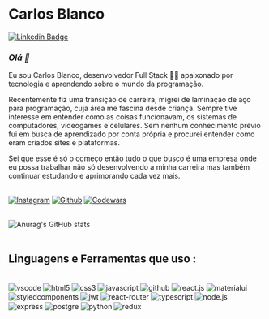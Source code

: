 # Carlos Blanco 
[![Linkedin Badge](https://img.shields.io/badge/-Carlos_Blanco-blue?style=flat-square&logo=Linkedin&logoColor=white&link=https://https://www.linkedin.com/in/carlos-blanco-599110213//)](https://www.linkedin.com/in/carlos-blanco-599110213//)


### <i> Olá 👋</i>
Eu sou Carlos Blanco, desenvolvedor Full Stack 👨‍💻 apaixonado por tecnologia e aprendendo sobre o mundo da programação. 

Recentemente fiz uma transição de carreira, migrei de laminação de aço para programação, cuja área me fascina desde criança. Sempre tive interesse em entender como as coisas funcionavam, os sistemas de computadores, videogames e celulares. Sem nenhum conhecimento prévio fui em busca de aprendizado por conta própria e procurei entender como eram criados sites e plataformas. 

Sei que esse é só o começo então tudo o que busco é uma empresa onde eu possa trabalhar não só desenvolvendo a minha carreira mas também continuar estudando e aprimorando cada vez mais.
</br>
</br>

[![Instagram](https://img.shields.io/badge/Instagram-E4405F?style=for-the-badge&logo=instagram&logoColor=white)](https://www.instagram.com/carlos_rblanco7/)
[![Github](https://img.shields.io/badge/GitHub-100000?style=for-the-badge&logo=github&logoColor=white)](https://github.com/CarlosRBF)
[![Codewars](https://img.shields.io/badge/Codewars-B1361E?style=for-the-badge&logo=Codewars&logoColor=white)](https://www.codewars.com/users/CarlosRBF)
</br>
</br>

![Anurag's GitHub stats](https://github-readme-stats.vercel.app/api?username=CarlosRBF&show_icons=true&theme=tokyonight)
</br>
</br>

## Linguagens e Ferramentas que uso :


<div style="display: inline_block"><br/>
    <img align="center" alt="vscode" src="https://img.shields.io/badge/Visual_Studio_Code-0078D4?style=for-the-badge&logo=visual%20studio%20code&logoColor=white"/>
    <img align="center" alt="html5" src="https://img.shields.io/badge/HTML5-E34F26?style=for-the-badge&logo=html5&logoColor=white"/>
    <img align="center" alt="css3" src="https://img.shields.io/badge/CSS3-1572B6?style=for-the-badge&logo=css3&logoColor=white"/>
    <img align="center" alt="javascript" src="https://img.shields.io/badge/JavaScript-323330?style=for-the-badge&logo=javascript&logoColor=yellow"/>
    <img align="center" alt="github" src="https://img.shields.io/badge/GitHub-100000?style=for-the-badge&logo=github&logoColor=white"/>
    <img align="center" alt="react.js" src="https://img.shields.io/badge/React-20232A?style=for-the-badge&logo=react&logoColor=61DAFB"/>
    <img align="center" alt="materialui" src="https://img.shields.io/badge/Material--UI-0081CB?style=for-the-badge&logo=material-ui&logoColor=white"/>
    <img align="center" alt="styledcomponents" src="https://img.shields.io/badge/styled--components-DB7093?style=for-the-badge&logo=styled-components&logoColor=white"/>
    <img align="center" alt="jwt" src="https://img.shields.io/badge/json%20web%20token-323330?style=for-the-badge&logo=json-web-tokens&logoColor=pink"/>
    <img align="center" alt="react-router" src="https://img.shields.io/badge/React_Router-CA4245?style=for-the-badge&logo=react-router&logoColor=white"/>
    <img align="center" alt="typescript" src="https://img.shields.io/badge/TypeScript-007ACC?style=for-the-badge&logo=typescript&logoColor=white"/>
    <img align="center" alt="node.js" src="https://img.shields.io/badge/Node.js-43853D?style=for-the-badge&logo=node.js&logoColor=white"/>
    <img align="center" alt="express" src="https://img.shields.io/badge/Express.js-404D59?style=for-the-badge"/>
    <img align="center" alt="postgre" src="https://img.shields.io/badge/PostgreSQL-316192?style=for-the-badge&logo=postgresql&logoColor=white"/>
    <img align="center" alt="python" src="https://img.shields.io/badge/Python-14354C?style=for-the-badge&logo=python&logoColor=white"/>
    <img align="center" alt="redux" src="https://img.shields.io/badge/Django-154915?style=for-the-badge&logo=django&logoColor=white"/>
</div>

